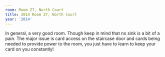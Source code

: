 ```yaml
---
room: Room Z7, North Court
title: 2014 Room Z7, North Court
year: '2014'
---
```


In general, a very good room. Though keep in mind that no sink is a bit of a pain. The major issue is card access on the staircase door and cards being needed to provide power to the room, you just have to learn to keep your card on you constantly!